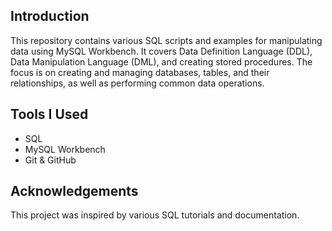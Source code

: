 ## Introduction
This repository contains various SQL scripts and examples for manipulating data using MySQL Workbench. It covers Data Definition Language (DDL), Data Manipulation Language (DML), and creating stored procedures. The focus is on creating and managing databases, tables, and their relationships, as well as performing common data operations.

## Tools I Used
- SQL
- MySQL Workbench
- Git & GitHub

## Acknowledgements
This project was inspired by various SQL tutorials and documentation.
